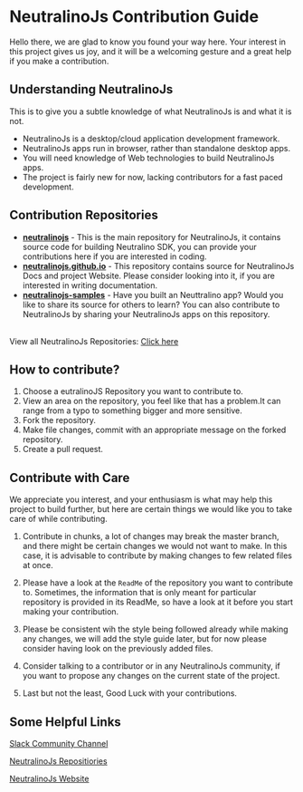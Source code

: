 # NeutralinoJs Contribution Guide 

Hello there, we are glad to know you found your way here. Your interest in this project gives us joy, and it will be a welcoming gesture and a great help if you make a contribution. 

## Understanding NeutralinoJs 
This is to give you a subtle knowledge of what NeutralinoJs is and what it is not.

- NeutralinoJs is a desktop/cloud application development framework.
- NeutralinoJs apps run in browser, rather than standalone desktop apps. 
- You will need knowledge of Web technologies to build NeutralinoJs apps. 
- The project is fairly new for now, lacking contributors for a fast paced development.

## Contribution Repositories 
* [**neutralinojs**](https://github.com/neutralinojs/neutralinojs) - This is the main repository for NeutralinoJs, 
it contains source code for building Neutralino SDK, you can provide your contributions here if you are interested in coding.
* [**neutralinojs.github.io**](https://github.com/neutralinojs/neutralinojs.github.io) - This repository contains source for NeutralinoJs Docs and project Website.
Please consider looking into it, if you are interested in writing documentation.
* [**neutralinojs-samples**](https://github.com/neutralinojs/neutralinojs-samples) - Have you built an Neuttralino app?
Would you like to share its source for others to learn? 
You can also contribute to NeutralinoJs by sharing your NeutralinoJs apps on this repository.

<br/> View all NeutralinoJs Repositories: [Click here](https://github.com/neutralinojs)

## How to contribute? 
1. Choose a eutralinoJS Repository you want to contribute to.
2. View an area on the repository, you feel like that has a problem.It can range from a typo to something bigger and more sensitive. 
3. Fork the repository. 
4. Make file changes, commit with an appropriate message on the forked repository. 
5. Create a pull request. 

## Contribute with Care
We appreciate you interest, and your enthusiasm is what may help this project to build further, 
but here are certain things we would like you to take care of while contributing.

1. Contribute in chunks, a lot of changes may break the master branch, and there might be certain changes we would not want to make. 
In this case, it is advisable to contribute by making changes to few related files at once. 

2. Please have a look at the `ReadMe` of the repository you want to contribute to. 
Sometimes, the information that is only meant for particular repository is provided in its ReadMe, so have a look at it before you start making your contribution. 

3. Please be consistent wih the style being followed already while making any changes, 
we will add the style guide later, but for now please consider having look on the previously added files.

4. Consider talking to a contributor or in any NeutralinoJs community, if you want to propose any changes on the current state of the project.

5. Last but not the least, Good Luck with your contributions. 

## Some Helpful Links 

[Slack Community Channel](https://neutalinojs.slack.com)

[NeutralinoJs Repositiories](https://github.com/neutralinojs)

[NeutralinoJs Website](https://neutralinojs.github.io)
